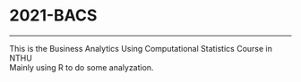 # 2021-BACS
------
This is the Business Analytics Using Computational Statistics Course in NTHU  
Mainly using R to do some analyzation.
